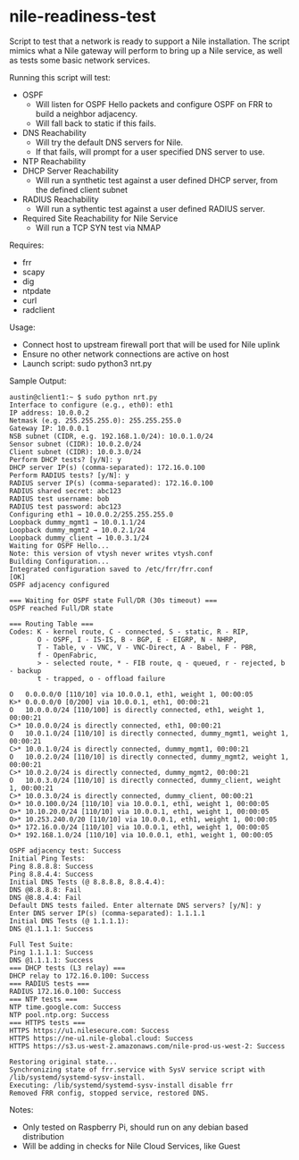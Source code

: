 # nile-readiness-test
Script to test that a network is ready to support a Nile installation.  The script mimics what a Nile gateway will perform to bring up a Nile service, as well as tests some basic network services.

Running this script will test:
- OSPF
  - Will listen for OSPF Hello packets and configure OSPF on FRR to build a neighbor adjacency.
  - Will fall back to static if this fails.
- DNS Reachability
  - Will try the default DNS servers for Nile.
  - If that fails, will prompt for a user specified DNS server to use.
- NTP Reachability
- DHCP Server Reachability
  - Will run a synthetic test against a user defined DHCP server, from the defined client subnet
- RADIUS Reachability
  - Will run a sythentic test against a user defined RADIUS server.
- Required Site Reachability for Nile Service
  - Will run a TCP SYN test via NMAP

Requires:
- frr
- scapy
- dig
- ntpdate
- curl
- radclient

Usage:  
- Connect host to upstream firewall port that will be used for Nile uplink
- Ensure no other network connections are active on host
- Launch script:  sudo python3 nrt.py

Sample Output:
```
austin@client1:~ $ sudo python nrt.py
Interface to configure (e.g., eth0): eth1
IP address: 10.0.0.2
Netmask (e.g. 255.255.255.0): 255.255.255.0
Gateway IP: 10.0.0.1
NSB subnet (CIDR, e.g. 192.168.1.0/24): 10.0.1.0/24
Sensor subnet (CIDR): 10.0.2.0/24
Client subnet (CIDR): 10.0.3.0/24
Perform DHCP tests? [y/N]: y
DHCP server IP(s) (comma-separated): 172.16.0.100
Perform RADIUS tests? [y/N]: y
RADIUS server IP(s) (comma-separated): 172.16.0.100
RADIUS shared secret: abc123
RADIUS test username: bob
RADIUS test password: abc123
Configuring eth1 → 10.0.0.2/255.255.255.0
Loopback dummy_mgmt1 → 10.0.1.1/24
Loopback dummy_mgmt2 → 10.0.2.1/24
Loopback dummy_client → 10.0.3.1/24
Waiting for OSPF Hello...
Note: this version of vtysh never writes vtysh.conf
Building Configuration...
Integrated configuration saved to /etc/frr/frr.conf
[OK]
OSPF adjacency configured

=== Waiting for OSPF state Full/DR (30s timeout) ===
OSPF reached Full/DR state

=== Routing Table ===
Codes: K - kernel route, C - connected, S - static, R - RIP,
       O - OSPF, I - IS-IS, B - BGP, E - EIGRP, N - NHRP,
       T - Table, v - VNC, V - VNC-Direct, A - Babel, F - PBR,
       f - OpenFabric,
       > - selected route, * - FIB route, q - queued, r - rejected, b - backup
       t - trapped, o - offload failure

O   0.0.0.0/0 [110/10] via 10.0.0.1, eth1, weight 1, 00:00:05
K>* 0.0.0.0/0 [0/200] via 10.0.0.1, eth1, 00:00:21
O   10.0.0.0/24 [110/100] is directly connected, eth1, weight 1, 00:00:21
C>* 10.0.0.0/24 is directly connected, eth1, 00:00:21
O   10.0.1.0/24 [110/10] is directly connected, dummy_mgmt1, weight 1, 00:00:21
C>* 10.0.1.0/24 is directly connected, dummy_mgmt1, 00:00:21
O   10.0.2.0/24 [110/10] is directly connected, dummy_mgmt2, weight 1, 00:00:21
C>* 10.0.2.0/24 is directly connected, dummy_mgmt2, 00:00:21
O   10.0.3.0/24 [110/10] is directly connected, dummy_client, weight 1, 00:00:21
C>* 10.0.3.0/24 is directly connected, dummy_client, 00:00:21
O>* 10.0.100.0/24 [110/10] via 10.0.0.1, eth1, weight 1, 00:00:05
O>* 10.10.20.0/24 [110/10] via 10.0.0.1, eth1, weight 1, 00:00:05
O>* 10.253.240.0/20 [110/10] via 10.0.0.1, eth1, weight 1, 00:00:05
O>* 172.16.0.0/24 [110/10] via 10.0.0.1, eth1, weight 1, 00:00:05
O>* 192.168.1.0/24 [110/10] via 10.0.0.1, eth1, weight 1, 00:00:05

OSPF adjacency test: Success
Initial Ping Tests:
Ping 8.8.8.8: Success
Ping 8.8.4.4: Success
Initial DNS Tests (@ 8.8.8.8, 8.8.4.4):
DNS @8.8.8.8: Fail
DNS @8.8.4.4: Fail
Default DNS tests failed. Enter alternate DNS servers? [y/N]: y
Enter DNS server IP(s) (comma-separated): 1.1.1.1
Initial DNS Tests (@ 1.1.1.1):
DNS @1.1.1.1: Success

Full Test Suite:
Ping 1.1.1.1: Success
DNS @1.1.1.1: Success
=== DHCP tests (L3 relay) ===
DHCP relay to 172.16.0.100: Success
=== RADIUS tests ===
RADIUS 172.16.0.100: Success
=== NTP tests ===
NTP time.google.com: Success
NTP pool.ntp.org: Success
=== HTTPS tests ===
HTTPS https://u1.nilesecure.com: Success
HTTPS https://ne-u1.nile-global.cloud: Success
HTTPS https://s3.us-west-2.amazonaws.com/nile-prod-us-west-2: Success

Restoring original state...
Synchronizing state of frr.service with SysV service script with /lib/systemd/systemd-sysv-install.
Executing: /lib/systemd/systemd-sysv-install disable frr
Removed FRR config, stopped service, restored DNS.
```

Notes:
- Only tested on Raspberry Pi, should run on any debian based distribution
- Will be adding in checks for Nile Cloud Services, like Guest
